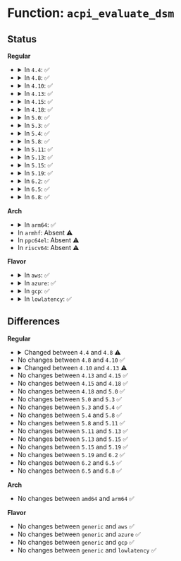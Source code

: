 # Function: <code>acpi_evaluate_dsm</code>

## Status
<b>Regular</b>
<ul>
<li>
<details>
<summary>In <code>4.4</code>: ✅</summary>

```c
union acpi_object *acpi_evaluate_dsm(acpi_handle handle, const u8 *uuid, int rev, int func, union acpi_object *argv4);
```

**Collision:** Unique Global

**Inline:** No

**Transformation:** False

**Instances:**

```
In drivers/acpi/utils.c (ffffffff8147ae3a)
Location: drivers/acpi/utils.c:631
Inline: False
Direct callers:
  - drivers/pci/pci-acpi.c:pci_acpi_setup
  - drivers/pci/pci-acpi.c:acpi_pci_add_bus
  - drivers/char/tpm/tpm_ppi.c:tpm_show_ppi_response
  - drivers/char/tpm/tpm_ppi.c:show_ppi_operations
  - drivers/char/tpm/tpm_ppi.c:tpm_show_ppi_request
  - drivers/char/tpm/tpm_ppi.c:tpm_show_ppi_transition_action
  - drivers/char/tpm/tpm_ppi.c:tpm_store_ppi_request
  - drivers/char/tpm/tpm_ppi.c:tpm_add_ppi
  - drivers/usb/host/xhci-pci.c:xhci_pci_probe
```
**Symbols:**

```
ffffffff8147ae3a-ffffffff8147af4d: acpi_evaluate_dsm (STB_GLOBAL)
```
</details>
</li>
<li>
<details>
<summary>In <code>4.8</code>: ✅</summary>

```c
union acpi_object *acpi_evaluate_dsm(acpi_handle handle, const u8 *uuid, u64 rev, u64 func, union acpi_object *argv4);
```

**Collision:** Unique Global

**Inline:** No

**Transformation:** False

**Instances:**

```
In drivers/acpi/utils.c (ffffffff814c93e7)
Location: drivers/acpi/utils.c:628
Inline: False
Direct callers:
  - drivers/pci/pci-acpi.c:pci_acpi_setup
  - drivers/pci/pci-acpi.c:acpi_pci_add_bus
  - drivers/char/tpm/tpm_ppi.c:tpm_add_ppi
  - drivers/char/tpm/tpm_ppi.c:show_ppi_operations
  - drivers/char/tpm/tpm_ppi.c:tpm_show_ppi_response
  - drivers/char/tpm/tpm_ppi.c:tpm_show_ppi_transition_action
  - drivers/char/tpm/tpm_ppi.c:tpm_store_ppi_request
  - drivers/char/tpm/tpm_ppi.c:tpm_show_ppi_request
  - drivers/usb/host/xhci-pci.c:xhci_pci_probe
```
**Symbols:**

```
ffffffff814c93e7-ffffffff814c94f3: acpi_evaluate_dsm (STB_GLOBAL)
```
</details>
</li>
<li>
<details>
<summary>In <code>4.10</code>: ✅</summary>

```c
union acpi_object *acpi_evaluate_dsm(acpi_handle handle, const u8 *uuid, u64 rev, u64 func, union acpi_object *argv4);
```

**Collision:** Unique Global

**Inline:** No

**Transformation:** False

**Instances:**

```
In drivers/acpi/utils.c (ffffffff814eb32b)
Location: drivers/acpi/utils.c:628
Inline: False
Direct callers:
  - drivers/pci/pci-acpi.c:pci_acpi_setup
  - drivers/pci/pci-acpi.c:acpi_pci_add_bus
  - drivers/char/tpm/tpm_ppi.c:tpm_add_ppi
  - drivers/char/tpm/tpm_ppi.c:show_ppi_operations
  - drivers/char/tpm/tpm_ppi.c:tpm_show_ppi_response
  - drivers/char/tpm/tpm_ppi.c:tpm_show_ppi_transition_action
  - drivers/char/tpm/tpm_ppi.c:tpm_store_ppi_request
  - drivers/char/tpm/tpm_ppi.c:tpm_show_ppi_request
  - drivers/usb/host/xhci-pci.c:xhci_pci_probe
```
**Symbols:**

```
ffffffff814eb32b-ffffffff814eb437: acpi_evaluate_dsm (STB_GLOBAL)
```
</details>
</li>
<li>
<details>
<summary>In <code>4.13</code>: ✅</summary>

```c
union acpi_object *acpi_evaluate_dsm(acpi_handle handle, const guid_t *guid, u64 rev, u64 func, union acpi_object *argv4);
```

**Collision:** Unique Global

**Inline:** No

**Transformation:** False

**Instances:**

```
In drivers/acpi/utils.c (ffffffff814f7390)
Location: drivers/acpi/utils.c:628
Inline: False
Direct callers:
  - drivers/pci/pci-acpi.c:pci_acpi_setup
  - drivers/pci/pci-acpi.c:acpi_pci_add_bus
  - drivers/char/tpm/tpm_ppi.c:tpm_add_ppi
  - drivers/char/tpm/tpm_ppi.c:show_ppi_operations
  - drivers/char/tpm/tpm_ppi.c:tpm_show_ppi_response
  - drivers/char/tpm/tpm_ppi.c:tpm_show_ppi_transition_action
  - drivers/char/tpm/tpm_ppi.c:tpm_store_ppi_request
  - drivers/char/tpm/tpm_ppi.c:tpm_show_ppi_request
  - drivers/usb/host/xhci-pci.c:xhci_pci_probe
```
**Symbols:**

```
ffffffff814f7390-ffffffff814f74a9: acpi_evaluate_dsm (STB_GLOBAL)
```
</details>
</li>
<li>
<details>
<summary>In <code>4.15</code>: ✅</summary>

```c
union acpi_object *acpi_evaluate_dsm(acpi_handle handle, const guid_t *guid, u64 rev, u64 func, union acpi_object *argv4);
```

**Collision:** Unique Global

**Inline:** No

**Transformation:** False

**Instances:**

```
In drivers/acpi/utils.c (ffffffff81538630)
Location: drivers/acpi/utils.c:629
Inline: False
Direct callers:
  - drivers/pci/pci-acpi.c:pci_acpi_setup
  - drivers/pci/pci-acpi.c:acpi_pci_add_bus
  - drivers/acpi/sleep.c:lpi_device_get_constraints
  - drivers/acpi/x86/apple.c:acpi_extract_apple_properties
  - drivers/acpi/x86/apple.c:acpi_extract_apple_properties
  - drivers/char/tpm/tpm_ppi.c:tpm_add_ppi
  - drivers/char/tpm/tpm_ppi.c:show_ppi_operations
  - drivers/char/tpm/tpm_ppi.c:tpm_show_ppi_response
  - drivers/char/tpm/tpm_ppi.c:tpm_show_ppi_transition_action
  - drivers/char/tpm/tpm_ppi.c:tpm_store_ppi_request
  - drivers/char/tpm/tpm_ppi.c:tpm_show_ppi_request
  - drivers/usb/host/xhci-pci.c:xhci_pci_probe
```
**Symbols:**

```
ffffffff81538630-ffffffff81538749: acpi_evaluate_dsm (STB_GLOBAL)
```
</details>
</li>
<li>
<details>
<summary>In <code>4.18</code>: ✅</summary>

```c
union acpi_object *acpi_evaluate_dsm(acpi_handle handle, const guid_t *guid, u64 rev, u64 func, union acpi_object *argv4);
```

**Collision:** Unique Global

**Inline:** No

**Transformation:** False

**Instances:**

```
In drivers/acpi/utils.c (ffffffff8156e2c0)
Location: drivers/acpi/utils.c:629
Inline: False
Direct callers:
  - drivers/pci/pci-acpi.c:pci_acpi_setup
  - drivers/pci/pci-acpi.c:acpi_pci_add_bus
  - drivers/acpi/sleep.c:lpi_device_get_constraints
  - drivers/acpi/x86/apple.c:acpi_extract_apple_properties
  - drivers/acpi/x86/apple.c:acpi_extract_apple_properties
  - drivers/char/tpm/tpm_ppi.c:tpm_add_ppi
  - drivers/char/tpm/tpm_ppi.c:show_ppi_operations
  - drivers/char/tpm/tpm_ppi.c:tpm_show_ppi_response
  - drivers/char/tpm/tpm_ppi.c:tpm_show_ppi_transition_action
  - drivers/char/tpm/tpm_ppi.c:tpm_store_ppi_request
  - drivers/char/tpm/tpm_ppi.c:tpm_show_ppi_request
  - drivers/usb/host/xhci-pci.c:xhci_pci_probe
```
**Symbols:**

```
ffffffff8156e2c0-ffffffff8156e3d6: acpi_evaluate_dsm (STB_GLOBAL)
```
</details>
</li>
<li>
<details>
<summary>In <code>5.0</code>: ✅</summary>

```c
union acpi_object *acpi_evaluate_dsm(acpi_handle handle, const guid_t *guid, u64 rev, u64 func, union acpi_object *argv4);
```

**Collision:** Unique Global

**Inline:** No

**Transformation:** False

**Instances:**

```
In drivers/acpi/utils.c (ffffffff81585e80)
Location: drivers/acpi/utils.c:629
Inline: False
Direct callers:
  - drivers/pci/pci-acpi.c:pci_acpi_setup
  - drivers/pci/pci-acpi.c:acpi_pci_add_bus
  - drivers/acpi/sleep.c:lpi_device_get_constraints
  - drivers/acpi/x86/apple.c:acpi_extract_apple_properties
  - drivers/acpi/x86/apple.c:acpi_extract_apple_properties
  - drivers/acpi/acpi_adxl.c:adxl_dsm
  - drivers/char/tpm/tpm_ppi.c:tpm_add_ppi
  - drivers/char/tpm/tpm_ppi.c:show_ppi_operations
  - drivers/char/tpm/tpm_ppi.c:tpm_show_ppi_response
  - drivers/char/tpm/tpm_ppi.c:tpm_show_ppi_transition_action
  - drivers/char/tpm/tpm_ppi.c:tpm_store_ppi_request
  - drivers/char/tpm/tpm_ppi.c:tpm_show_ppi_request
  - drivers/usb/host/xhci-pci.c:xhci_pci_probe
```
**Symbols:**

```
ffffffff81585e80-ffffffff81585f96: acpi_evaluate_dsm (STB_GLOBAL)
```
</details>
</li>
<li>
<details>
<summary>In <code>5.3</code>: ✅</summary>

```c
union acpi_object *acpi_evaluate_dsm(acpi_handle handle, const guid_t *guid, u64 rev, u64 func, union acpi_object *argv4);
```

**Collision:** Unique Global

**Inline:** No

**Transformation:** False

**Instances:**

```
In drivers/acpi/utils.c (ffffffff815b6b10)
Location: drivers/acpi/utils.c:616
Inline: False
Direct callers:
  - drivers/pci/pci-acpi.c:pci_acpi_setup
  - drivers/pci/pci-acpi.c:acpi_pci_add_bus
  - drivers/acpi/sleep.c:lpi_device_get_constraints
  - drivers/acpi/pci_root.c:acpi_pci_root_create
  - drivers/acpi/x86/apple.c:acpi_extract_apple_properties
  - drivers/acpi/x86/apple.c:acpi_extract_apple_properties
  - drivers/acpi/acpi_adxl.c:adxl_dsm
  - drivers/char/tpm/tpm_ppi.c:tpm_add_ppi
  - drivers/char/tpm/tpm_ppi.c:show_ppi_operations
  - drivers/char/tpm/tpm_ppi.c:tpm_show_ppi_response
  - drivers/char/tpm/tpm_ppi.c:tpm_show_ppi_transition_action
  - drivers/char/tpm/tpm_ppi.c:tpm_store_ppi_request
  - drivers/char/tpm/tpm_ppi.c:tpm_show_ppi_request
  - drivers/usb/host/xhci-pci.c:xhci_pci_probe
```
**Symbols:**

```
ffffffff815b6b10-ffffffff815b6c26: acpi_evaluate_dsm (STB_GLOBAL)
```
</details>
</li>
<li>
<details>
<summary>In <code>5.4</code>: ✅</summary>

```c
union acpi_object *acpi_evaluate_dsm(acpi_handle handle, const guid_t *guid, u64 rev, u64 func, union acpi_object *argv4);
```

**Collision:** Unique Global

**Inline:** No

**Transformation:** False

**Instances:**

```
In drivers/acpi/utils.c (ffffffff815d7d40)
Location: drivers/acpi/utils.c:616
Inline: False
Direct callers:
  - drivers/pci/pci-acpi.c:pci_acpi_setup
  - drivers/pci/pci-acpi.c:acpi_pci_add_bus
  - drivers/acpi/sleep.c:lpi_device_get_constraints
  - drivers/acpi/pci_root.c:acpi_pci_root_create
  - drivers/acpi/x86/apple.c:acpi_extract_apple_properties
  - drivers/acpi/x86/apple.c:acpi_extract_apple_properties
  - drivers/acpi/acpi_adxl.c:adxl_dsm
  - drivers/char/tpm/tpm_ppi.c:tpm_add_ppi
  - drivers/char/tpm/tpm_ppi.c:show_ppi_operations
  - drivers/char/tpm/tpm_ppi.c:tpm_show_ppi_response
  - drivers/char/tpm/tpm_ppi.c:tpm_show_ppi_transition_action
  - drivers/char/tpm/tpm_ppi.c:tpm_store_ppi_request
  - drivers/char/tpm/tpm_ppi.c:tpm_show_ppi_request
  - drivers/usb/host/xhci-pci.c:xhci_pci_setup
```
**Symbols:**

```
ffffffff815d7d40-ffffffff815d7e56: acpi_evaluate_dsm (STB_GLOBAL)
```
</details>
</li>
<li>
<details>
<summary>In <code>5.8</code>: ✅</summary>

```c
union acpi_object *acpi_evaluate_dsm(acpi_handle handle, const guid_t *guid, u64 rev, u64 func, union acpi_object *argv4);
```

**Collision:** Unique Global

**Inline:** No

**Transformation:** False

**Instances:**

```
In drivers/acpi/utils.c (ffffffff81682070)
Location: drivers/acpi/utils.c:648
Inline: False
Direct callers:
  - drivers/pci/pci-acpi.c:pci_acpi_optimize_delay
  - drivers/pci/pci-acpi.c:acpi_pci_add_bus
  - drivers/acpi/sleep.c:lpi_device_get_constraints
  - drivers/acpi/pci_root.c:acpi_pci_root_create
  - drivers/acpi/x86/apple.c:acpi_extract_apple_properties
  - drivers/acpi/x86/apple.c:acpi_extract_apple_properties
  - drivers/acpi/acpi_adxl.c:adxl_dsm
  - drivers/char/tpm/tpm_ppi.c:tpm_add_ppi
  - drivers/char/tpm/tpm_ppi.c:show_ppi_operations
  - drivers/char/tpm/tpm_ppi.c:tpm_show_ppi_response
  - drivers/char/tpm/tpm_ppi.c:tpm_show_ppi_transition_action
  - drivers/char/tpm/tpm_ppi.c:tpm_store_ppi_request
  - drivers/char/tpm/tpm_ppi.c:tpm_show_ppi_request
  - drivers/char/tpm/tpm_crb.c:crb_send
```
**Symbols:**

```
ffffffff81682070-ffffffff81682186: acpi_evaluate_dsm (STB_GLOBAL)
```
</details>
</li>
<li>
<details>
<summary>In <code>5.11</code>: ✅</summary>

```c
union acpi_object *acpi_evaluate_dsm(acpi_handle handle, const guid_t *guid, u64 rev, u64 func, union acpi_object *argv4);
```

**Collision:** Unique Global

**Inline:** No

**Transformation:** False

**Instances:**

```
In drivers/acpi/utils.c (ffffffff816a0420)
Location: drivers/acpi/utils.c:644
Inline: False
Direct callers:
  - drivers/pci/pci-acpi.c:pci_acpi_optimize_delay
  - drivers/pci/pci-acpi.c:acpi_pci_add_bus
  - drivers/acpi/pci_root.c:acpi_pci_root_create
  - drivers/acpi/x86/apple.c:acpi_extract_apple_properties
  - drivers/acpi/x86/apple.c:acpi_extract_apple_properties
  - drivers/acpi/x86/s2idle.c:lpi_device_get_constraints
  - drivers/acpi/x86/s2idle.c:lpi_device_get_constraints_amd
  - drivers/acpi/acpi_adxl.c:adxl_dsm
  - drivers/char/tpm/tpm_ppi.c:tpm_add_ppi
  - drivers/char/tpm/tpm_ppi.c:show_ppi_operations
  - drivers/char/tpm/tpm_ppi.c:tpm_show_ppi_response
  - drivers/char/tpm/tpm_ppi.c:tpm_show_ppi_transition_action
  - drivers/char/tpm/tpm_ppi.c:tpm_store_ppi_request
  - drivers/char/tpm/tpm_ppi.c:tpm_show_ppi_request
  - drivers/char/tpm/tpm_crb.c:crb_send
```
**Symbols:**

```
ffffffff816a0420-ffffffff816a0536: acpi_evaluate_dsm (STB_GLOBAL)
```
</details>
</li>
<li>
<details>
<summary>In <code>5.13</code>: ✅</summary>

```c
union acpi_object *acpi_evaluate_dsm(acpi_handle handle, const guid_t *guid, u64 rev, u64 func, union acpi_object *argv4);
```

**Collision:** Unique Global

**Inline:** No

**Transformation:** False

**Instances:**

```
In drivers/acpi/utils.c (ffffffff81682e80)
Location: drivers/acpi/utils.c:638
Inline: False
Direct callers:
  - drivers/pci/pci-acpi.c:pci_acpi_setup
  - drivers/pci/pci-acpi.c:acpi_pci_add_bus
  - drivers/acpi/pci_root.c:acpi_pci_root_create
  - drivers/acpi/x86/apple.c:acpi_extract_apple_properties
  - drivers/acpi/x86/apple.c:acpi_extract_apple_properties
  - drivers/acpi/x86/s2idle.c:lpi_device_get_constraints
  - drivers/acpi/x86/s2idle.c:lpi_device_get_constraints_amd
  - drivers/acpi/acpi_adxl.c:adxl_dsm
  - drivers/char/tpm/tpm_ppi.c:tpm_add_ppi
  - drivers/char/tpm/tpm_ppi.c:show_ppi_operations
  - drivers/char/tpm/tpm_ppi.c:tpm_show_ppi_response
  - drivers/char/tpm/tpm_ppi.c:tpm_show_ppi_transition_action
  - drivers/char/tpm/tpm_ppi.c:tpm_store_ppi_request
  - drivers/char/tpm/tpm_ppi.c:tpm_show_ppi_request
  - drivers/char/tpm/tpm_crb.c:crb_send
  - drivers/input/touchscreen/elants_i2c.c:elants_i2c_probe
  - drivers/platform/x86/intel_pmc_core.c:pmc_core_get_tgl_lpm_reqs
```
**Symbols:**

```
ffffffff81682e80-ffffffff81682f96: acpi_evaluate_dsm (STB_GLOBAL)
```
</details>
</li>
<li>
<details>
<summary>In <code>5.15</code>: ✅</summary>

```c
union acpi_object *acpi_evaluate_dsm(acpi_handle handle, const guid_t *guid, u64 rev, u64 func, union acpi_object *argv4);
```

**Collision:** Unique Global

**Inline:** No

**Transformation:** False

**Instances:**

```
In drivers/acpi/utils.c (ffffffff816f7fd0)
Location: drivers/acpi/utils.c:652
Inline: False
Direct callers:
  - drivers/pci/pci-acpi.c:pci_acpi_setup
  - drivers/pci/pci-acpi.c:acpi_pci_add_bus
  - drivers/acpi/pci_root.c:acpi_pci_root_create
  - drivers/acpi/x86/apple.c:acpi_extract_apple_properties
  - drivers/acpi/x86/apple.c:acpi_extract_apple_properties
  - drivers/acpi/x86/s2idle.c:validate_dsm
  - drivers/acpi/x86/s2idle.c:acpi_sleep_run_lps0_dsm
  - drivers/acpi/x86/s2idle.c:lpi_device_get_constraints
  - drivers/acpi/x86/s2idle.c:lpi_device_get_constraints_amd
  - drivers/acpi/acpi_adxl.c:adxl_dsm
  - drivers/char/tpm/tpm_ppi.c:tpm_add_ppi
  - drivers/char/tpm/tpm_ppi.c:show_ppi_operations
  - drivers/char/tpm/tpm_ppi.c:tpm_show_ppi_response
  - drivers/char/tpm/tpm_ppi.c:tpm_show_ppi_transition_action
  - drivers/char/tpm/tpm_ppi.c:tpm_store_ppi_request
  - drivers/char/tpm/tpm_ppi.c:tpm_show_ppi_request
  - drivers/char/tpm/tpm_crb.c:crb_send
  - drivers/input/touchscreen/elants_i2c.c:elants_i2c_probe
  - drivers/platform/x86/intel/pmc/core.c:pmc_core_get_tgl_lpm_reqs
```
**Symbols:**

```
ffffffff816f7fd0-ffffffff816f80e6: acpi_evaluate_dsm (STB_GLOBAL)
```
</details>
</li>
<li>
<details>
<summary>In <code>5.19</code>: ✅</summary>

```c
union acpi_object *acpi_evaluate_dsm(acpi_handle handle, const guid_t *guid, u64 rev, u64 func, union acpi_object *argv4);
```

**Collision:** Unique Global

**Inline:** No

**Transformation:** False

**Instances:**

```
In drivers/acpi/utils.c (ffffffff81825000)
Location: drivers/acpi/utils.c:652
Inline: False
Direct callers:
  - drivers/pci/pcie/edr.c:pci_acpi_add_edr_notifier
  - drivers/pci/pcie/edr.c:edr_handle_event
  - drivers/pci/pci-acpi.c:pci_acpi_setup
  - drivers/pci/pci-acpi.c:acpi_pci_add_bus
  - drivers/acpi/utils.c:acpi_check_dsm
  - drivers/acpi/pci_root.c:acpi_pci_root_create
  - drivers/acpi/x86/apple.c:acpi_extract_apple_properties
  - drivers/acpi/x86/apple.c:acpi_extract_apple_properties
  - drivers/acpi/x86/s2idle.c:validate_dsm
  - drivers/acpi/x86/s2idle.c:acpi_sleep_run_lps0_dsm
  - drivers/acpi/x86/s2idle.c:lpi_device_get_constraints
  - drivers/acpi/x86/s2idle.c:lpi_device_get_constraints_amd
  - drivers/acpi/acpi_adxl.c:adxl_dsm
  - drivers/char/tpm/tpm_ppi.c:tpm_add_ppi
  - drivers/char/tpm/tpm_ppi.c:show_ppi_operations
  - drivers/char/tpm/tpm_ppi.c:tpm_show_ppi_response
  - drivers/char/tpm/tpm_ppi.c:tpm_show_ppi_transition_action
  - drivers/char/tpm/tpm_ppi.c:tpm_store_ppi_request
  - drivers/char/tpm/tpm_ppi.c:tpm_show_ppi_request
  - drivers/char/tpm/tpm_crb.c:crb_send
  - drivers/iommu/intel/dmar.c:dmar_walk_dsm_resource
  - drivers/input/touchscreen/elants_i2c.c:elants_i2c_probe
  - drivers/platform/x86/intel/pmc/core.c:pmc_core_get_tgl_lpm_reqs
```
**Symbols:**

```
ffffffff81825000-ffffffff81825142: acpi_evaluate_dsm (STB_GLOBAL)
```
</details>
</li>
<li>
<details>
<summary>In <code>6.2</code>: ✅</summary>

```c
union acpi_object *acpi_evaluate_dsm(acpi_handle handle, const guid_t *guid, u64 rev, u64 func, union acpi_object *argv4);
```

**Collision:** Unique Global

**Inline:** No

**Transformation:** False

**Instances:**

```
In drivers/acpi/utils.c (ffffffff819561b0)
Location: drivers/acpi/utils.c:690
Inline: False
Direct callers:
  - drivers/pci/pcie/edr.c:pci_acpi_add_edr_notifier
  - drivers/pci/pcie/edr.c:edr_handle_event
  - drivers/pci/pci-acpi.c:pci_acpi_setup
  - drivers/pci/pci-acpi.c:acpi_pci_add_bus
  - drivers/acpi/utils.c:acpi_check_dsm
  - drivers/acpi/pci_root.c:acpi_pci_root_create
  - drivers/acpi/x86/apple.c:acpi_extract_apple_properties
  - drivers/acpi/x86/apple.c:acpi_extract_apple_properties
  - drivers/acpi/x86/s2idle.c:validate_dsm
  - drivers/acpi/x86/s2idle.c:acpi_sleep_run_lps0_dsm
  - drivers/acpi/x86/s2idle.c:lpi_device_get_constraints
  - drivers/acpi/x86/s2idle.c:lpi_device_get_constraints_amd
  - drivers/acpi/acpi_adxl.c:adxl_dsm
  - drivers/char/tpm/tpm_ppi.c:tpm_add_ppi
  - drivers/char/tpm/tpm_ppi.c:show_ppi_operations
  - drivers/char/tpm/tpm_ppi.c:tpm_show_ppi_response
  - drivers/char/tpm/tpm_ppi.c:tpm_show_ppi_transition_action
  - drivers/char/tpm/tpm_ppi.c:tpm_store_ppi_request
  - drivers/char/tpm/tpm_ppi.c:tpm_show_ppi_request
  - drivers/char/tpm/tpm_crb.c:crb_send
  - drivers/iommu/intel/dmar.c:dmar_walk_dsm_resource
  - drivers/usb/core/usb-acpi.c:usb_acpi_port_lpm_incapable
  - drivers/input/touchscreen/elants_i2c.c:elants_i2c_probe
  - drivers/platform/x86/intel/pmc/tgl.c:pmc_core_get_tgl_lpm_reqs
```
**Symbols:**

```
ffffffff819561b0-ffffffff819562f2: acpi_evaluate_dsm (STB_GLOBAL)
```
</details>
</li>
<li>
<details>
<summary>In <code>6.5</code>: ✅</summary>

```c
union acpi_object *acpi_evaluate_dsm(acpi_handle handle, const guid_t *guid, u64 rev, u64 func, union acpi_object *argv4);
```

**Collision:** Unique Global

**Inline:** No

**Transformation:** False

**Instances:**

```
In drivers/acpi/utils.c (ffffffff8199c5b0)
Location: drivers/acpi/utils.c:690
Inline: False
Direct callers:
  - drivers/pci/pcie/edr.c:pci_acpi_add_edr_notifier
  - drivers/pci/pcie/edr.c:edr_handle_event
  - drivers/pci/pci-acpi.c:pci_acpi_setup
  - drivers/pci/pci-acpi.c:acpi_pci_add_bus
  - drivers/acpi/utils.c:acpi_check_dsm
  - drivers/acpi/pci_root.c:acpi_pci_root_create
  - drivers/acpi/x86/apple.c:acpi_extract_apple_properties
  - drivers/acpi/x86/apple.c:acpi_extract_apple_properties
  - drivers/acpi/x86/s2idle.c:validate_dsm
  - drivers/acpi/x86/s2idle.c:acpi_sleep_run_lps0_dsm
  - drivers/acpi/x86/s2idle.c:lpi_device_get_constraints
  - drivers/acpi/x86/s2idle.c:lpi_device_get_constraints_amd
  - drivers/acpi/acpi_adxl.c:adxl_dsm
  - drivers/char/tpm/tpm_ppi.c:tpm_add_ppi
  - drivers/char/tpm/tpm_ppi.c:show_ppi_operations
  - drivers/char/tpm/tpm_ppi.c:tpm_show_ppi_response
  - drivers/char/tpm/tpm_ppi.c:tpm_show_ppi_transition_action
  - drivers/char/tpm/tpm_ppi.c:tpm_store_ppi_request
  - drivers/char/tpm/tpm_ppi.c:tpm_show_ppi_request
  - drivers/char/tpm/tpm_crb.c:crb_send
  - drivers/iommu/intel/dmar.c:dmar_walk_dsm_resource
  - drivers/usb/core/usb-acpi.c:usb_acpi_port_lpm_incapable
  - drivers/input/touchscreen/elants_i2c.c:elants_i2c_probe
  - drivers/platform/x86/intel/pmc/tgl.c:pmc_core_get_tgl_lpm_reqs
```
**Symbols:**

```
ffffffff8199c5b0-ffffffff8199c6f2: acpi_evaluate_dsm (STB_GLOBAL)
```
</details>
</li>
<li>
<details>
<summary>In <code>6.8</code>: ✅</summary>

```c
union acpi_object *acpi_evaluate_dsm(acpi_handle handle, const guid_t *guid, u64 rev, u64 func, union acpi_object *argv4);
```

**Collision:** Unique Global

**Inline:** No

**Transformation:** False

**Instances:**

```
In drivers/acpi/utils.c (ffffffff819e55e0)
Location: drivers/acpi/utils.c:762
Inline: False
Direct callers:
  - drivers/pci/pcie/edr.c:pci_acpi_add_edr_notifier
  - drivers/pci/pcie/edr.c:edr_handle_event
  - drivers/pci/pci-acpi.c:pci_acpi_setup
  - drivers/pci/pci-acpi.c:acpi_pci_add_bus
  - drivers/acpi/utils.c:acpi_check_dsm
  - drivers/acpi/pci_root.c:acpi_pci_root_create
  - drivers/acpi/x86/apple.c:acpi_extract_apple_properties
  - drivers/acpi/x86/apple.c:acpi_extract_apple_properties
  - drivers/acpi/x86/s2idle.c:validate_dsm
  - drivers/acpi/x86/s2idle.c:acpi_sleep_run_lps0_dsm
  - drivers/acpi/x86/s2idle.c:lpi_device_get_constraints
  - drivers/acpi/x86/s2idle.c:lpi_device_get_constraints_amd
  - drivers/acpi/acpi_adxl.c:adxl_dsm
  - drivers/char/tpm/tpm_ppi.c:tpm_add_ppi
  - drivers/char/tpm/tpm_ppi.c:show_ppi_operations
  - drivers/char/tpm/tpm_ppi.c:tpm_show_ppi_response
  - drivers/char/tpm/tpm_ppi.c:tpm_show_ppi_transition_action
  - drivers/char/tpm/tpm_ppi.c:tpm_store_ppi_request
  - drivers/char/tpm/tpm_ppi.c:tpm_show_ppi_request
  - drivers/char/tpm/tpm_crb.c:crb_send
  - drivers/iommu/intel/dmar.c:dmar_walk_dsm_resource
  - drivers/usb/core/usb-acpi.c:usb_acpi_port_lpm_incapable
  - drivers/input/touchscreen/elants_i2c.c:elants_i2c_probe
  - drivers/platform/x86/amd/wbrf.c:amd_wbrf_retrieve_freq_band
  - drivers/platform/x86/amd/wbrf.c:wbrf_record
```
**Symbols:**

```
ffffffff819e55e0-ffffffff819e5722: acpi_evaluate_dsm (STB_GLOBAL)
```
</details>
</li>
</ul>
<b>Arch</b>
<ul>
<li>
<details>
<summary>In <code>arm64</code>: ✅</summary>

```c
union acpi_object *acpi_evaluate_dsm(acpi_handle handle, const guid_t *guid, u64 rev, u64 func, union acpi_object *argv4);
```

**Collision:** Unique Global

**Inline:** No

**Transformation:** False

**Instances:**

```
In drivers/acpi/utils.c (ffff8000107652a0)
Location: drivers/acpi/utils.c:616
Inline: False
Direct callers:
  - drivers/pci/pci-acpi.c:pci_acpi_setup
  - drivers/pci/pci-acpi.c:acpi_pci_add_bus
  - drivers/acpi/pci_root.c:acpi_pci_root_create
  - drivers/char/tpm/tpm_ppi.c:tpm_add_ppi
  - drivers/char/tpm/tpm_ppi.c:show_ppi_operations
  - drivers/char/tpm/tpm_ppi.c:tpm_show_ppi_response
  - drivers/char/tpm/tpm_ppi.c:tpm_show_ppi_transition_action
  - drivers/char/tpm/tpm_ppi.c:tpm_store_ppi_request
  - drivers/char/tpm/tpm_ppi.c:tpm_show_ppi_request
  - drivers/usb/host/xhci-pci.c:xhci_pci_setup
```
**Symbols:**

```
ffff8000107652a0-ffff8000107653b8: acpi_evaluate_dsm (STB_GLOBAL)
```
</details>
</li>
<li>
In <code>armhf</code>: Absent ⚠️
</li>
<li>
In <code>ppc64el</code>: Absent ⚠️
</li>
<li>
In <code>riscv64</code>: Absent ⚠️
</li>
</ul>
<b>Flavor</b>
<ul>
<li>
<details>
<summary>In <code>aws</code>: ✅</summary>

```c
union acpi_object *acpi_evaluate_dsm(acpi_handle handle, const guid_t *guid, u64 rev, u64 func, union acpi_object *argv4);
```

**Collision:** Unique Global

**Inline:** No

**Transformation:** False

**Instances:**

```
In drivers/acpi/utils.c (ffffffff815cb070)
Location: drivers/acpi/utils.c:616
Inline: False
Direct callers:
  - drivers/pci/pci-acpi.c:pci_acpi_setup
  - drivers/pci/pci-acpi.c:acpi_pci_add_bus
  - drivers/acpi/pci_root.c:acpi_pci_root_create
  - drivers/acpi/x86/apple.c:acpi_extract_apple_properties
  - drivers/acpi/x86/apple.c:acpi_extract_apple_properties
  - drivers/acpi/acpi_adxl.c:adxl_dsm
  - drivers/char/tpm/tpm_ppi.c:tpm_add_ppi
  - drivers/char/tpm/tpm_ppi.c:show_ppi_operations
  - drivers/char/tpm/tpm_ppi.c:tpm_show_ppi_response
  - drivers/char/tpm/tpm_ppi.c:tpm_show_ppi_transition_action
  - drivers/char/tpm/tpm_ppi.c:tpm_store_ppi_request
  - drivers/char/tpm/tpm_ppi.c:tpm_show_ppi_request
  - drivers/usb/host/xhci-pci.c:xhci_pci_setup
```
**Symbols:**

```
ffffffff815cb070-ffffffff815cb186: acpi_evaluate_dsm (STB_GLOBAL)
```
</details>
</li>
<li>
<details>
<summary>In <code>azure</code>: ✅</summary>

```c
union acpi_object *acpi_evaluate_dsm(acpi_handle handle, const guid_t *guid, u64 rev, u64 func, union acpi_object *argv4);
```

**Collision:** Unique Global

**Inline:** No

**Transformation:** False

**Instances:**

```
In drivers/acpi/utils.c (ffffffff815b40c0)
Location: drivers/acpi/utils.c:616
Inline: False
Direct callers:
  - drivers/pci/pci-acpi.c:pci_acpi_setup
  - drivers/pci/pci-acpi.c:acpi_pci_add_bus
  - drivers/acpi/sleep.c:lpi_device_get_constraints
  - drivers/acpi/pci_root.c:acpi_pci_root_create
  - drivers/acpi/x86/apple.c:acpi_extract_apple_properties
  - drivers/acpi/x86/apple.c:acpi_extract_apple_properties
  - drivers/acpi/acpi_adxl.c:adxl_dsm
  - drivers/acpi/nfit/core.c:nfit_intel_shutdown_status
  - drivers/acpi/nfit/core.c:acpi_nfit_ctl
  - drivers/char/tpm/tpm_ppi.c:tpm_add_ppi
  - drivers/char/tpm/tpm_ppi.c:show_ppi_operations
  - drivers/char/tpm/tpm_ppi.c:tpm_show_ppi_response
  - drivers/char/tpm/tpm_ppi.c:tpm_show_ppi_transition_action
  - drivers/char/tpm/tpm_ppi.c:tpm_store_ppi_request
  - drivers/char/tpm/tpm_ppi.c:tpm_show_ppi_request
  - drivers/usb/host/xhci-pci.c:xhci_pci_setup
```
**Symbols:**

```
ffffffff815b40c0-ffffffff815b41d6: acpi_evaluate_dsm (STB_GLOBAL)
```
</details>
</li>
<li>
<details>
<summary>In <code>gcp</code>: ✅</summary>

```c
union acpi_object *acpi_evaluate_dsm(acpi_handle handle, const guid_t *guid, u64 rev, u64 func, union acpi_object *argv4);
```

**Collision:** Unique Global

**Inline:** No

**Transformation:** False

**Instances:**

```
In drivers/acpi/utils.c (ffffffff815cc020)
Location: drivers/acpi/utils.c:616
Inline: False
Direct callers:
  - drivers/pci/pci-acpi.c:pci_acpi_setup
  - drivers/pci/pci-acpi.c:acpi_pci_add_bus
  - drivers/acpi/sleep.c:lpi_device_get_constraints
  - drivers/acpi/pci_root.c:acpi_pci_root_create
  - drivers/acpi/x86/apple.c:acpi_extract_apple_properties
  - drivers/acpi/x86/apple.c:acpi_extract_apple_properties
  - drivers/acpi/acpi_adxl.c:adxl_dsm
  - drivers/char/tpm/tpm_ppi.c:tpm_add_ppi
  - drivers/char/tpm/tpm_ppi.c:show_ppi_operations
  - drivers/char/tpm/tpm_ppi.c:tpm_show_ppi_response
  - drivers/char/tpm/tpm_ppi.c:tpm_show_ppi_transition_action
  - drivers/char/tpm/tpm_ppi.c:tpm_store_ppi_request
  - drivers/char/tpm/tpm_ppi.c:tpm_show_ppi_request
  - drivers/usb/host/xhci-pci.c:xhci_pci_setup
```
**Symbols:**

```
ffffffff815cc020-ffffffff815cc136: acpi_evaluate_dsm (STB_GLOBAL)
```
</details>
</li>
<li>
<details>
<summary>In <code>lowlatency</code>: ✅</summary>

```c
union acpi_object *acpi_evaluate_dsm(acpi_handle handle, const guid_t *guid, u64 rev, u64 func, union acpi_object *argv4);
```

**Collision:** Unique Global

**Inline:** No

**Transformation:** False

**Instances:**

```
In drivers/acpi/utils.c (ffffffff815e5ec0)
Location: drivers/acpi/utils.c:616
Inline: False
Direct callers:
  - drivers/pci/pci-acpi.c:pci_acpi_setup
  - drivers/pci/pci-acpi.c:acpi_pci_add_bus
  - drivers/acpi/sleep.c:lpi_device_get_constraints
  - drivers/acpi/pci_root.c:acpi_pci_root_create
  - drivers/acpi/x86/apple.c:acpi_extract_apple_properties
  - drivers/acpi/x86/apple.c:acpi_extract_apple_properties
  - drivers/acpi/acpi_adxl.c:adxl_dsm
  - drivers/char/tpm/tpm_ppi.c:tpm_add_ppi
  - drivers/char/tpm/tpm_ppi.c:show_ppi_operations
  - drivers/char/tpm/tpm_ppi.c:tpm_show_ppi_response
  - drivers/char/tpm/tpm_ppi.c:tpm_show_ppi_transition_action
  - drivers/char/tpm/tpm_ppi.c:tpm_store_ppi_request
  - drivers/char/tpm/tpm_ppi.c:tpm_show_ppi_request
  - drivers/usb/host/xhci-pci.c:xhci_pci_setup
```
**Symbols:**

```
ffffffff815e5ec0-ffffffff815e5fd6: acpi_evaluate_dsm (STB_GLOBAL)
```
</details>
</li>
</ul>

## Differences
<b>Regular</b>
<ul>
<li>
<details>
<summary>Changed between <code>4.4</code> and <code>4.8</code> ⚠️</summary>
<ul>
<li>
<b>Param type changed. </b>
<code>int rev</code> ➡️ <code>u64 rev</code>
</li>
<li>
<b>Param type changed. </b>
<code>int func</code> ➡️ <code>u64 func</code>
</li>
</ul>
</details>
</li>
<li>
No changes between <code>4.8</code> and <code>4.10</code> ✅
</li>
<li>
<details>
<summary>Changed between <code>4.10</code> and <code>4.13</code> ⚠️</summary>
<ul>
<li>
<b>Param added. </b>
<code>const guid_t *guid</code>
</li>
<li>
<b>Param removed. </b>
<code>const u8 *uuid</code>
</li>
</ul>
</details>
</li>
<li>
No changes between <code>4.13</code> and <code>4.15</code> ✅
</li>
<li>
No changes between <code>4.15</code> and <code>4.18</code> ✅
</li>
<li>
No changes between <code>4.18</code> and <code>5.0</code> ✅
</li>
<li>
No changes between <code>5.0</code> and <code>5.3</code> ✅
</li>
<li>
No changes between <code>5.3</code> and <code>5.4</code> ✅
</li>
<li>
No changes between <code>5.4</code> and <code>5.8</code> ✅
</li>
<li>
No changes between <code>5.8</code> and <code>5.11</code> ✅
</li>
<li>
No changes between <code>5.11</code> and <code>5.13</code> ✅
</li>
<li>
No changes between <code>5.13</code> and <code>5.15</code> ✅
</li>
<li>
No changes between <code>5.15</code> and <code>5.19</code> ✅
</li>
<li>
No changes between <code>5.19</code> and <code>6.2</code> ✅
</li>
<li>
No changes between <code>6.2</code> and <code>6.5</code> ✅
</li>
<li>
No changes between <code>6.5</code> and <code>6.8</code> ✅
</li>
</ul>
<b>Arch</b>
<ul>
<li>
No changes between <code>amd64</code> and <code>arm64</code> ✅
</li>
</ul>
<b>Flavor</b>
<ul>
<li>
No changes between <code>generic</code> and <code>aws</code> ✅
</li>
<li>
No changes between <code>generic</code> and <code>azure</code> ✅
</li>
<li>
No changes between <code>generic</code> and <code>gcp</code> ✅
</li>
<li>
No changes between <code>generic</code> and <code>lowlatency</code> ✅
</li>
</ul>
